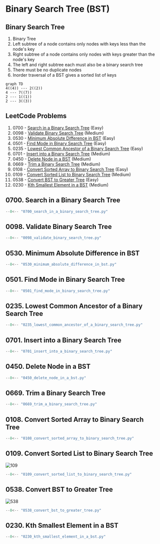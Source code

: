 # Binary Search Tree (BST)

## Binary Search Tree

1. Binary Tree
2. Left subtree of a node contains only nodes with keys less than the node's key
3. Right subtree of a node contains only nodes with keys greater than the node's key
4. The left and right subtree each must also be a binary search tree
5. There must be no duplicate nodes
6. Inorder traversal of a BST gives a sorted list of keys

```mermaid
graph TD
4((4)) --- 2((2))
4 --- 7((7))
2 --- 1((1))
2 --- 3((3))
```

## LeetCode Problems

1. 0700 - [Search in a Binary Search Tree](https://leetcode.com/problems/search-in-a-binary-search-tree/) (Easy)
2. 0098 - [Validate Binary Search Tree](https://leetcode.com/problems/validate-binary-search-tree/) (Medium)
3. 0530 - [Minimum Absolute Difference in BST](https://leetcode.com/problems/minimum-absolute-difference-in-bst/) (Easy)
4. 0501 - [Find Mode in Binary Search Tree](https://leetcode.com/problems/find-mode-in-binary-search-tree/) (Easy)
5. 0235 - [Lowest Common Ancestor of a Binary Search Tree](https://leetcode.com/problems/lowest-common-ancestor-of-a-binary-search-tree/) (Easy)
6. 0701 - [Insert into a Binary Search Tree](https://leetcode.com/problems/insert-into-a-binary-search-tree/) (Medium)
7. 0450 - [Delete Node in a BST](https://leetcode.com/problems/delete-node-in-a-bst/) (Medium)
8. 0669 - [Trim a Binary Search Tree](https://leetcode.com/problems/trim-a-binary-search-tree/) (Medium)
9. 0108 - [Convert Sorted Array to Binary Search Tree](https://leetcode.com/problems/convert-sorted-array-to-binary-search-tree/) (Easy)
10. 0109 - [Convert Sorted List to Binary Search Tree](https://leetcode.com/problems/convert-sorted-list-to-binary-search-tree/) (Medium)
11. 0538 - [Convert BST to Greater Tree](https://leetcode.com/problems/convert-bst-to-greater-tree/) (Easy)
12. 0230 - [Kth Smallest Element in a BST](https://leetcode.com/problems/kth-smallest-element-in-a-bst/) (Medium)

## 0700. Search in a Binary Search Tree

```python
--8<-- "0700_search_in_a_binary_search_tree.py"
```

## 0098. Validate Binary Search Tree

```python
--8<-- "0098_validate_binary_search_tree.py"
```

## 0530. Minimum Absolute Difference in BST

```python
--8<-- "0530_minimum_absolute_difference_in_bst.py"
```

## 0501. Find Mode in Binary Search Tree

```python
--8<-- "0501_find_mode_in_binary_search_tree.py"
```

## 0235. Lowest Common Ancestor of a Binary Search Tree

```python
--8<-- "0235_lowest_common_ancestor_of_a_binary_search_tree.py"
```

## 0701. Insert into a Binary Search Tree

```python
--8<-- "0701_insert_into_a_binary_search_tree.py"
```

## 0450. Delete Node in a BST

```python
--8<-- "0450_delete_node_in_a_bst.py"
```

## 0669. Trim a Binary Search Tree

```python
--8<-- "0669_trim_a_binary_search_tree.py"
```

## 0108. Convert Sorted Array to Binary Search Tree

```python
--8<-- "0108_convert_sorted_array_to_binary_search_tree.py"
```

## 0109. Convert Sorted List to Binary Search Tree

![109](https://assets.leetcode.com/uploads/2020/08/17/linked.jpg)

```python
--8<-- "0109_convert_sorted_list_to_binary_search_tree.py"
```

## 0538. Convert BST to Greater Tree

![538](https://assets.leetcode.com/uploads/2019/05/02/tree.png)

```python
--8<-- "0538_convert_bst_to_greater_tree.py"
```

## 0230. Kth Smallest Element in a BST

```python
--8<-- "0230_kth_smallest_element_in_a_bst.py"
```
